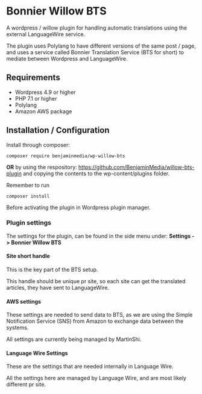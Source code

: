 # Bonnier Willow BTS

A wordpress / willow plugin for handling automatic
translations using the external LanguageWire service.

The plugin uses Polylang to have different versions of the
same post / page, and uses a service called
Bonnier Translation Service (BTS for short) to mediate
between Wordpress and LanguageWire.

## Requirements

* Wordpress 4.9 or higher
* PHP 7.1 or higher
* Polylang
* Amazon AWS package

## Installation / Configuration

Install through composer:

```
composer require benjaminmedia/wp-willow-bts
```

**OR** by using the respository:
https://github.com/BenjaminMedia/willow-bts-plugin
and copying the contents to the wp-content/plugins folder.

Remember to run
```
composer install
```
Before activating the plugin in Wordpress plugin manager.

### Plugin settings

The settings for the plugin, can be found in the side menu
under:
**Settings -> Bonnier Willow BTS**

#### Site short handle

This is the key part of the BTS setup.

This handle should be unique pr site, so each site can
get the translated articles, they have sent to LanguageWire.

#### AWS settings

These settings are needed to send data to BTS, as we are
using the Simple Notification Service (SNS) from Amazon to
exchange data between the systems.

All settings are currently being managed by MartinShi.

#### Language Wire Settings

These are the settings that are needed internally in 
Language Wire.

All the settings here are managed by Language Wire, and
are most likely different pr site.
